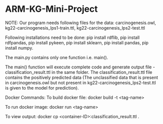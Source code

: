 # ARM-KG-Mini-Project

NOTE: Our program needs following files for the data:
carcinogenesis.owl,
kg22-carcinogenesis_lps1-train.ttl,
kg22-carcinogenesis_lps2-test.ttl

Following installations need to be done:
 pip install rdflib,
 pip install rdfpandas,
 pip install pykeen,
 pip install sklearn,
 pip install pandas,
 pip install numpy.
 
 The main.py contains only one function i.e. main().
 
 The main() function will execute complete code and generate output file - classification_result.ttl in the same folder.
 The classification_result.ttl file contains the positively predicted data (The unclassified data that is present in carcinogenesis.owl 
 but not present in kg22-carcinogenesis_lps2-test.ttl is given to the model for prediction).
 
 Docker Commands:
 To build docker file: 
 docker build -t \<tag-name\>
 
 To run docker image: 
 docker run \<tag-name\>
 
 To view output:
 docker cp \<container-ID\>:classification_result.ttl .
 
  
